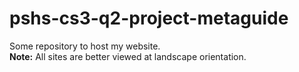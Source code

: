# pshs-cs3-q2-project-metaguide
Some repository to host my website. <br>
<b>Note:</b> All sites are better viewed at landscape orientation.
